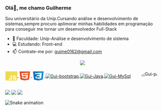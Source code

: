 ### Olá👋, me chamo Guilherme
<p>Sou universitário da Unip.Cursando análise e desenvolvimento de sistemas,sempre procuro aplimorar minhas habilidades em programação para conseguir me tornar um desenvolvedor Full-Stack</p>

- 📖 Faculdade: Unip-Análise e desenvolvimento de sistema
- 💻 Estudando: Front-end
- 📫 Contrate-me por: guime0162@gmail.com

<div align="center">
  <a href="https://github.com/GuilhermeLisboa3">
  <img height="180em" src="https://github-readme-stats.vercel.app/api/top-langs/?username=GuilhermeLisboa3&layout=compact&langs_count=7&theme=dark"/>
</div>
  
</div>
<div style="display: inline_block"><br>
  <img align="center" alt="Gui-Js" height="30" width="40" src="https://raw.githubusercontent.com/devicons/devicon/master/icons/javascript/javascript-plain.svg">
  <img align="center" alt="Gui-HTML" height="30" width="40" src="https://raw.githubusercontent.com/devicons/devicon/master/icons/html5/html5-original.svg">
  <img align="center" alt="Gui-CSS" height="30" width="40" src="https://raw.githubusercontent.com/devicons/devicon/master/icons/css3/css3-original.svg">
  <img align="center" alt="Gui-bootstrap" height="30" width="40"
src="https://cdn.jsdelivr.net/gh/devicons/devicon/icons/bootstrap/bootstrap-original.svg" />
  <img align="center" alt="Gui-Java" height="30" width="40"
src="https://cdn.jsdelivr.net/gh/devicons/devicon/icons/java/java-original.svg" />
  <img align="center" alt="Gui-MySql" height="30" width="40"
src="https://cdn.jsdelivr.net/gh/devicons/devicon/icons/mysql/mysql-original.svg" />
  <img align="right" alt="Gui-pic" height="150" style="border-radius:50px;" src="https://pa1.narvii.com/6294/333dcb49cd2a38f141f455119989d7f203c75fce_128.gif">
</div>

##


<div>
   <a href="https://www.instagram.com/guime.lisboa/" target="_blank"><img src="https://img.shields.io/badge/Instagram-E4405F?style=for-the-badge&logo=instagram&logoColor=white" target="_blank"></a> 
  <a href = "guime0162@gmail.com"><img src="https://img.shields.io/badge/-Gmail-%23333?style=for-the-badge&logo=gmail&logoColor=white" target="_blank"></a>
  <a href="https://www.linkedin.com/in/guilherme-gon%C3%A7alves-lisboa-abb8b0227/" target="_blank"><img src="https://img.shields.io/badge/-LinkedIn-%230077B5?style=for-the-badge&logo=linkedin&logoColor=white" target="_blank"></a> 
  
  ![Snake animation]()
  
</div>
